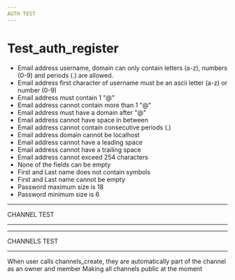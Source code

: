 ```yaml
---
AUTH TEST
---
```


# Test_auth_register

- Email address username, domain can only contain letters (a-z), numbers (0-9) and periods (.) are allowed.
- Email address first character of username must be an ascii letter (a-z) or number (0-9)
- Email address must contain 1 "@"
- Email address cannot contain more than 1 "@"
- Email address must have a domain after "@"
- Email address cannot have space in between
- Email address cannot contain consecutive periods (.)
- Email address domain cannot be localhost
- Email address cannot have a leading space
- Email address cannot have a trailing space
- Email address cannot exceed 254 characters
- None of the fields can be empty
- First and Last name does not contain symbols
- First and Last name cannot be empty
- Password maximum size is 18
- Password minimum size is 6

---

CHANNEL TEST

---

---

CHANNELS TEST

---

When user calls channels_create, they are automatically part of the channel as an owner and member
Making all channels public at the moment
